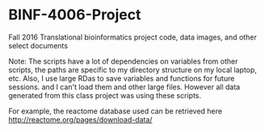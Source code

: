 # BINF-4006-Project
Fall 2016 Translational bioinformatics project code, data images, and other select documents

Note: The scripts have a lot of dependencies on variables from other scripts, the paths are specific to my directory structure on my local laptop, etc. Also, I use large RDas to save variables and functions for future sessions. and I can't load them and other large files. However all data generated from this class project was using these scripts. 

For example, the reactome database used can be retrieved here http://reactome.org/pages/download-data/
